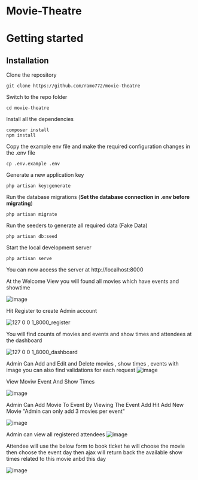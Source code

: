 # Movie-Theatre

# Getting started

## Installation

Clone the repository

    git clone https://github.com/ramo772/movie-theatre

Switch to the repo folder

    cd movie-theatre
    
Install all the dependencies 

    composer install
    npm install

Copy the example env file and make the required configuration changes in the .env file

    cp .env.example .env


Generate a new application key

    php artisan key:generate

Run the database migrations (**Set the database connection in .env before migrating**)

    php artisan migrate
    
Run the seeders to generate all required data (Fake Data)

    php artisan db:seed


Start the local development server

    php artisan serve
    


You can now access the server at http://localhost:8000

At the Welcome View you will found all movies which have events and showtime

![image](https://user-images.githubusercontent.com/76254252/222987517-874a3cef-fbc6-4349-807b-ce0110dbdc99.png)


Hit Register to create Admin account

![127 0 0 1_8000_register](https://user-images.githubusercontent.com/76254252/222985649-489a993a-aa48-45b9-b1a4-5c063421b563.png)

You will find counts of movies and events and show times and attendees at the dashboard 

![127 0 0 1_8000_dashboard](https://user-images.githubusercontent.com/76254252/222985732-49fe9a03-99b0-4c60-ac6a-6737bfa88fdb.png)

Admin Can Add and Edit and Delete  movies , show times , events  with image you can also find validations for each request
![image](https://user-images.githubusercontent.com/76254252/222986311-c051faec-b62f-4678-9f25-685d469acda9.png)

View Moviw Event And Show Times

![image](https://user-images.githubusercontent.com/76254252/222986353-315974a8-1041-45d5-a23c-838129ae4513.png)


Admin Can Add Movie To Event By Viewing The Event Add Hit Add New Movie "Admin can only add 3 movies per event"

![image](https://user-images.githubusercontent.com/76254252/222986465-30b44396-21bc-4cbf-8840-d862e77b6847.png)

Admin can view all registered attendees 
![image](https://user-images.githubusercontent.com/76254252/222986500-74a8e290-8a24-46c9-ba1e-1b662fcbfbfd.png)

Attendee will use the below form to book ticket he will choose the movie then choose the event day then ajax will return back the available show times related to this movie anbd this day 

![image](https://user-images.githubusercontent.com/76254252/222986526-e3cfa6f4-400f-4885-b3d8-49281a9c5c2b.png)




